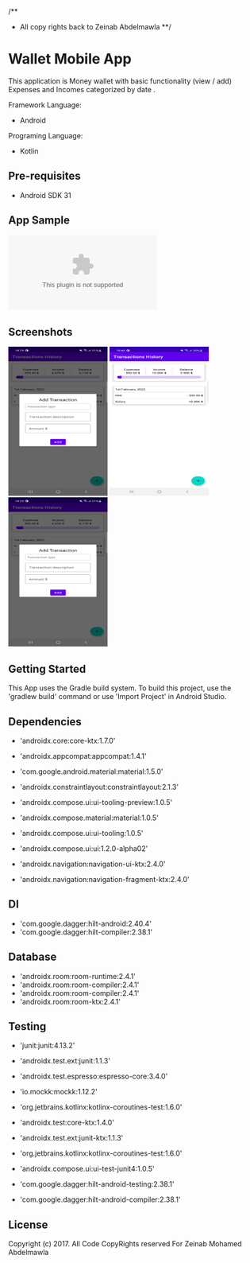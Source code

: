/**
* All copy rights back to Zeinab Abdelmawla
**/

  
Wallet Mobile App
===================================

This application is Money wallet with basic functionality (view / add) Expenses and Incomes categorized by date .

Framework Language:
- Android 
  
Programing Language:
- Kotlin 

Pre-requisites
--------------
- Android SDK 31

App Sample
----------
![APK](app/release/app-release.apk)

Screenshots
-------------
<img src="screenshots/add_transaction.png" width="200" height="300">
<img src="screenshots/transactions_list.png" width="200" height="300">
<img src="screenshots/add_transaction.png" width="200" height="300">

Getting Started
---------------

This App uses the Gradle build system. To build this project, use the
'gradlew build' command or use 'Import Project' in Android Studio.

Dependencies
-------
- 'androidx.core:core-ktx:1.7.0'
- 'androidx.appcompat:appcompat:1.4.1'

- 'com.google.android.material:material:1.5.0'
- 'androidx.constraintlayout:constraintlayout:2.1.3'
- 'androidx.compose.ui:ui-tooling-preview:1.0.5'
- 'androidx.compose.material:material:1.0.5'
- 'androidx.compose.ui:ui-tooling:1.0.5'
- 'androidx.compose.ui:ui:1.2.0-alpha02'
    
- 'androidx.navigation:navigation-ui-ktx:2.4.0'
- 'androidx.navigation:navigation-fragment-ktx:2.4.0'

## DI
- 'com.google.dagger:hilt-android:2.40.4'
- 'com.google.dagger:hilt-compiler:2.38.1'
## Database
- 'androidx.room:room-runtime:2.4.1'
- 'androidx.room:room-compiler:2.4.1'
- 'androidx.room:room-compiler:2.4.1'
- 'androidx.room:room-ktx:2.4.1'

## Testing
- 'junit:junit:4.13.2'
- 'androidx.test.ext:junit:1.1.3'
- 'androidx.test.espresso:espresso-core:3.4.0'
- 'io.mockk:mockk:1.12.2'
- 'org.jetbrains.kotlinx:kotlinx-coroutines-test:1.6.0'
- 'androidx.test:core-ktx:1.4.0'
- 'androidx.test.ext:junit-ktx:1.1.3'
- 'org.jetbrains.kotlinx:kotlinx-coroutines-test:1.6.0'

- 'androidx.compose.ui:ui-test-junit4:1.0.5'
- 'com.google.dagger:hilt-android-testing:2.38.1'
- 'com.google.dagger:hilt-android-compiler:2.38.1'

License
-------

Copyright (c) 2017.  All Code CopyRights reserved For Zeinab Mohamed Abdelmawla
